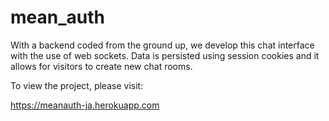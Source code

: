 # mean_auth

With a backend coded from the ground up, we develop this chat interface with the use of web sockets. 
Data is persisted using session cookies and it allows for visitors to create new chat rooms.

To view the project, please visit:

https://meanauth-ja.herokuapp.com
